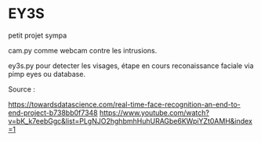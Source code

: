# EY3S
petit projet sympa

cam.py comme webcam contre les intrusions.

ey3s.py pour detecter les visages, étape en cours reconaissance faciale via pimp eyes ou database.


Source : 

https://towardsdatascience.com/real-time-face-recognition-an-end-to-end-project-b738bb0f7348
https://www.youtube.com/watch?v=bK_k7eebGgc&list=PLgNJO2hghbmhHuhURAGbe6KWpiYZt0AMH&index=1
